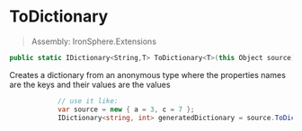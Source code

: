 ﻿

# ToDictionary

> Assembly: IronSphere.Extensions

```csharp
public static IDictionary<String,T> ToDictionary<T>(this Object source);
```

Creates a dictionary from an anonymous type where the properties names are the keys and their values are the values

```csharp
            // use it like:
            var source = new { a = 3, c = 7 };
            IDictionary<string, int> generatedDictionary = source.ToDictionary<int>();
            
```